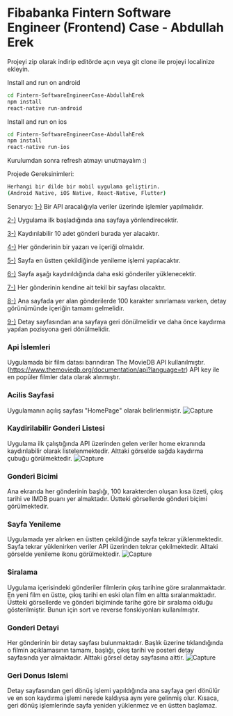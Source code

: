 # Fibabanka Fintern Software Engineer (Frontend) Case - Abdullah Erek

Projeyi zip olarak indirip editörde açın veya git clone ile projeyi localinize ekleyin.


Install and run on android

```bash
cd Fintern-SoftwareEngineerCase-AbdullahErek
npm install
react-native run-android
```

Install and run on ios

```bash
cd Fintern-SoftwareEngineerCase-AbdullahErek
npm install
react-native run-ios
```

Kurulumdan sonra refresh atmayı unutmayalım :)

Projede Gereksinimleri:
```bash
Herhangi bir dilde bir mobil uygulama geliştirin. 
(Android Native, iOS Native, React-Native, Flutter)

```

Senaryo:
[1-)](#api-islemleri) Bir API aracalığıyla veriler üzerinde işlemler yapılmalıdır.

[2-)](#acilis-sayfasi) Uygulama ilk başladığında ana sayfaya yönlendirecektir.

[3-)](#kaydirilabilir-gonderi-listesi) Kaydırılabilir 10 adet gönderi burada yer alacaktır.

[4-)](#gonderi-bicimi) Her gönderinin bir yazarı ve içeriği olmalıdır.

[5-)](#sayfa-yenileme) Sayfa en üstten çekildiğinde yenileme işlemi yapılacaktır.

[6-)](#siralama) Sayfa aşağı kaydırıldığında daha eski gönderiler yüklenecektir.

[7-)](#gonderi-detayi) Her gönderinin kendine ait tekil bir sayfası olacaktır.

[8-)](#gonderi-detayi) Ana sayfada yer alan gönderilerde 100 karakter sınırlaması
varken, detay görünümünde içeriğin tamamı gelmelidir.

[9-)](#geri-donus-islemi) Detay sayfasından ana sayfaya geri dönülmelidir ve daha önce
kaydırma yapılan pozisyona geri dönülmelidir.

### Api İslemleri
Uygulamada bir film datası barındıran The MovieDB API kullanılmıştır. (https://www.themoviedb.org/documentation/api?language=tr)
API key ile en popüler filmler data olarak alınmıştır.

### Acilis Sayfasi
Uygulamanın açılış sayfası "HomePage" olarak belirlenmiştir.
![Capture](https://user-images.githubusercontent.com/64756914/153733762-97e8a7a2-74de-4a4d-8975-daee6b15c472.PNG)

### Kaydirilabilir Gonderi Listesi
Uygulama ilk çalıştığında API üzerinden gelen veriler home ekranında kaydırılabilir olarak listelenmektedir.
Alttaki görselde sağda kaydırma çubuğu görülmektedir.
![Capture](https://user-images.githubusercontent.com/64756914/153733796-011b3767-1d65-4664-9122-0aa74c36c0cf.PNG)

### Gonderi Bicimi
Ana ekranda her gönderinin başlığı, 100 karakterden oluşan kısa özeti, çıkış tarihi ve IMDB puanı yer almaktadır.
Üstteki görsellerde gönderi biçimi görülmektedir.

### Sayfa Yenileme
Uygulamada yer alırken en üstten çekildiğinde sayfa tekrar yüklenmektedir. Sayfa tekrar yüklenirken veriler
API üzerinden tekrar çekilmektedir. Alltaki görselde yenileme ikonu görülmektedir.
![Capture](https://user-images.githubusercontent.com/64756914/153733811-50a42626-a69f-4884-9b43-ad14d33b7a80.PNG)

### Siralama
Uygulama içerisindeki gönderiler filmlerin çıkış tarihine göre sıralanmaktadır. En yeni film en üstte, çıkış tarihi
en eski olan film en altta sıralanmaktadır.
Üstteki görsellerde ve gönderi biçiminde tarihe göre bir sıralama olduğu gösterilmiştir. Bunun için sort ve reverse
fonskiyonları kullanılmıştır.

### Gonderi Detayi
Her gönderinin bir detay sayfası bulunmaktadır. Başlık üzerine tıklandığında o filmin açıklamasının tamamı, başlığı, çıkış tarihi
ve posteri detay sayfasında yer almaktadır. Alttaki görsel detay sayfasına aittir.
![Capture](https://user-images.githubusercontent.com/64756914/153733855-30319a9a-0d32-4f3b-8768-1008209ed813.PNG)

### Geri Donus Islemi
Detay sayfasından geri dönüş işlemi yapıldığında ana sayfaya geri dönülür ve en son kaydırma işlemi nerede kaldıysa aynı yere gelinmiş olur.
Kısaca, geri dönüş işlemlerinde sayfa yeniden yüklenmez ve en üstten başlamaz.




